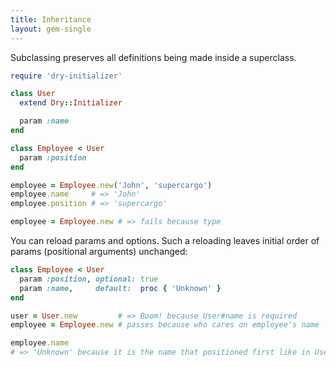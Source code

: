 ```yaml
---
title: Inheritance
layout: gem-single
---
```


Subclassing preserves all definitions being made inside a superclass.

```ruby
require 'dry-initializer'

class User
  extend Dry::Initializer

  param :name
end

class Employee < User
  param :position
end

employee = Employee.new('John', 'supercargo')
employee.name     # => 'John'
employee.position # => 'supercargo'

employee = Employee.new # => fails because type
```

You can reload params and options.
Such a reloading leaves initial order of params (positional arguments) unchanged:

```ruby
class Employee < User
  param :position, optional: true
  param :name,     default:  proc { 'Unknown' }
end

user = User.new         # => Boom! because User#name is required
employee = Employee.new # passes because who cares on employee's name

employee.name
# => 'Unknown' because it is the name that positioned first like in User
```
